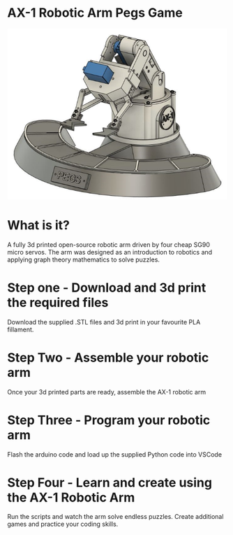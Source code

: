 # AX-1 Robotic Arm Pegs Game

![Alt text](/resources/ArmRender.PNG)

# What is it?

A fully 3d printed open-source robotic arm driven by four cheap SG90 micro servos. The arm was designed as an introduction to robotics and applying graph theory mathematics to solve puzzles.

# Step one - Download and 3d print the required files

Download the supplied .STL files and 3d print in your favourite PLA fillament.

# Step Two - Assemble your robotic arm

Once your 3d printed parts are ready, assemble the AX-1 robotic arm

# Step Three - Program your robotic arm

Flash the arduino code and load up the supplied Python code into VSCode

# Step Four - Learn and create using the AX-1 Robotic Arm

Run the scripts and watch the arm solve endless puzzles. Create additional games and practice your coding skills.
